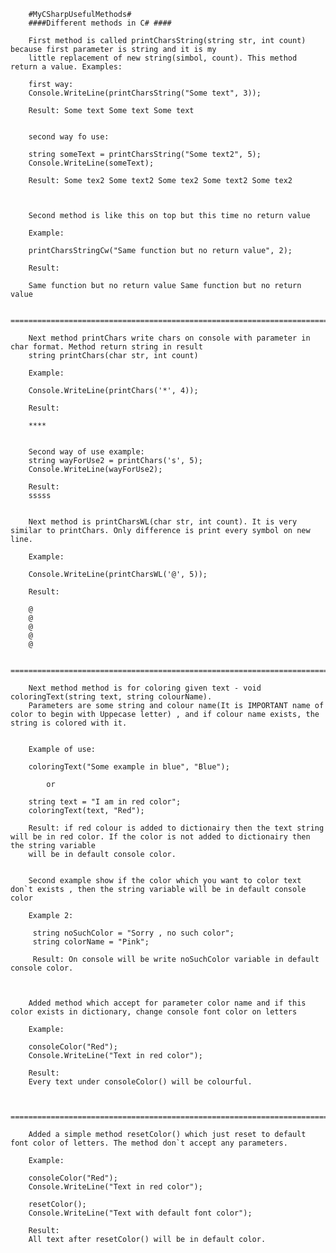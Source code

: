 

		#MyCSharpUsefulMethods#
		####Different methods in C# ####
		
		First method is called printCharsString(string str, int count) because first parameter is string and it is my
		little replacement of new string(simbol, count). This method return a value. Examples:
		
		first way:
		Console.WriteLine(printCharsString("Some text", 3));
		
		Result: Some text Some text Some text
		
		
		second way fo use:
		
		string someText = printCharsString("Some text2", 5);
        Console.WriteLine(someText);
		
		Result: Some tex2 Some text2 Some tex2 Some text2 Some tex2
		
		
		
		Second method is like this on top but this time no return value
	
		Example:
		
		printCharsStringCw("Same function but no return value", 2);
		
		Result:
		
		Same function but no return value Same function but no return value
		
		==================================================================================================================================================================

		Next method printChars write chars on console with parameter in char format. Method return string in result
		string printChars(char str, int count)
		
		Example:
		
		Console.WriteLine(printChars('*', 4));
		
		Result:
		
		****
		
		
		Second way of use example:
		string wayForUse2 = printChars('s', 5);
        Console.WriteLine(wayForUse2);
		
		Result:
		sssss
		
		
		Next method is printCharsWL(char str, int count). It is very similar to printChars. Only difference is print every symbol on new line.
		
		Example:
		
		Console.WriteLine(printCharsWL('@', 5));
		
		Result:
		
		@
		@
		@
		@
		@
		
		==================================================================================================================================================================
		
		Next method method is for coloring given text - void coloringText(string text, string colourName).
		Parameters are some string and colour name(It is IMPORTANT name of color to begin with Uppecase letter) , and if colour name exists, the string is colored with it.
		
		
		Example of use:
		
		coloringText("Some example in blue", "Blue");
		
			or
			
		string text = "I am in red color";
        coloringText(text, "Red");	
		
		Result: if red colour is added to dictionairy then the text string will be in red color. If the color is not added to dictionairy then the string variable
		will be in default console color.
	
	
		Second example show if the color which you want to color text don`t exists , then the string variable will be in default console color
		
		Example 2:
		
		 string noSuchColor = "Sorry , no such color";
         string colorName = "Pink";
		 
		 Result: On console will be write noSuchColor variable in default console color.



		Added method which accept for parameter color name and if this color exists in dictionary, change console font color on letters
		
		Example:
		
		consoleColor("Red");
        Console.WriteLine("Text in red color");
		
		Result: 
		Every text under consoleColor() will be colourful.
		
		
		==================================================================================================================================================================
		
		Added a simple method resetColor() which just reset to default font color of letters. The method don`t accept any parameters.
		
		Example:
		
		consoleColor("Red");
        Console.WriteLine("Text in red color");
		
		resetColor();
		Console.WriteLine("Text with default font color");
		
		Result:
		All text after resetColor() will be in default color.
		
		
		